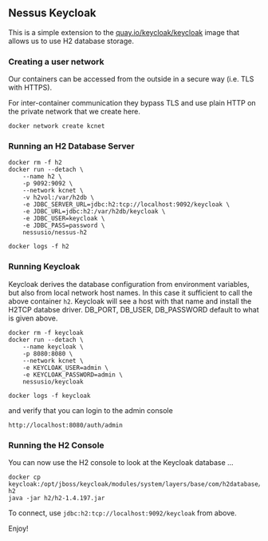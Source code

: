 ## Nessus Keycloak

This is a simple extension to the [quay.io/keycloak/keycloak](https://registry.hub.docker.com/r/jboss/keycloak) image 
that allows us to use H2 database storage.
 
### Creating a user network

Our containers can be accessed from the outside in a secure way (i.e. TLS with HTTPS).
 
For inter-container communication they bypass TLS and use plain HTTP on the 
private network that we create here.

```
docker network create kcnet
```

### Running an H2 Database Server

```
docker rm -f h2
docker run --detach \
    --name h2 \
    -p 9092:9092 \
    --network kcnet \
    -v h2vol:/var/h2db \
    -e JDBC_SERVER_URL=jdbc:h2:tcp://localhost:9092/keycloak \
    -e JDBC_URL=jdbc:h2:/var/h2db/keycloak \
    -e JDBC_USER=keycloak \
    -e JDBC_PASS=password \
    nessusio/nessus-h2

docker logs -f h2
```

### Running Keycloak

Keycloak derives the database configuration from environment variables, but also from local network host names.
In this case it sufficient to call the above container `h2`. Keycloak will see a host with that name and install
the H2TCP databse driver. DB_PORT, DB_USER, DB_PASSWORD default to what is given above. 

```
docker rm -f keycloak
docker run --detach \
    --name keycloak \
    -p 8080:8080 \
    --network kcnet \
    -e KEYCLOAK_USER=admin \
    -e KEYCLOAK_PASSWORD=admin \
    nessusio/keycloak 

docker logs -f keycloak
```

and verify that you can login to the admin console

```
http://localhost:8080/auth/admin
```

### Running the H2 Console 

You can now use the H2 console to look at the Keycloak database ...

```
docker cp keycloak:/opt/jboss/keycloak/modules/system/layers/base/com/h2database/h2/main/ h2
java -jar h2/h2-1.4.197.jar
```

To connect, use `jdbc:h2:tcp://localhost:9092/keycloak` from above.

Enjoy!
